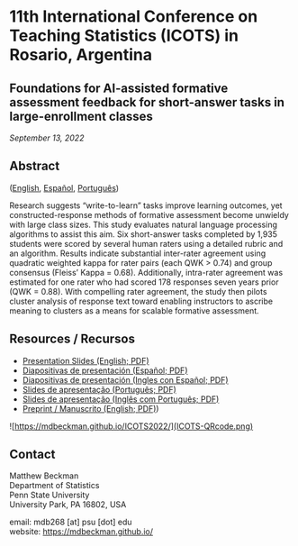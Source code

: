 # 11th International Conference on Teaching Statistics (ICOTS) in Rosario, Argentina

## Foundations for AI-assisted formative assessment feedback for short-answer tasks in large-enrollment classes

*September 13, 2022*

## Abstract 

([English](docs/Abstract-English.pdf), [Español](docs/Abstract-Espanol.pdf), [Português](docs/Abstract-Portugues.pdf))

Research suggests “write-to-learn” tasks improve learning outcomes, yet constructed-response methods of formative assessment become unwieldy with large class sizes. This study evaluates natural language processing algorithms to assist this aim. Six short-answer tasks completed by 1,935 students were scored by several human raters using a detailed rubric and an algorithm. Results indicate substantial inter-rater agreement using quadratic weighted kappa for rater pairs (each QWK > 0.74) and group consensus (Fleiss’ Kappa = 0.68). Additionally, intra-rater agreement was estimated for one rater who had scored 178 responses seven years prior (QWK = 0.88). With compelling rater agreement, the study then pilots cluster analysis of response text toward enabling instructors to ascribe meaning to clusters as a means for scalable formative assessment.



## Resources / Recursos  

  - [Presentation Slides (English; PDF)](docs/202209-scalable-formative-assessment-English.pdf)
  - [Diapositivas de presentación (Español; PDF)](docs/202209-evaluacion-formativa-escalable-Espanol.pdf)
  - [Diapositivas de presentación (Ingles con Español; PDF)](docs/202209-Slides-English-Spanish.pdf)
  - [Slides de apresentação (Português; PDF)](docs/202209-avaliacao-formativa-escalavel-Portugues.pdf)
  - [Slides de apresentação (Inglês com Português; PDF)](docs/202209-Slides-English-Portuguese.pdf)
  - [Preprint / Manuscrito (English; PDF)](docs/ISCOTS-Paper.pdf))

![https://mdbeckman.github.io/ICOTS2022/](ICOTS-QRcode.png)


## Contact

Matthew Beckman  
Department of Statistics  
Penn State University  
University Park, PA 16802, USA  

email: mdb268 [at] psu [dot] edu  
website: <https://mdbeckman.github.io/>  

